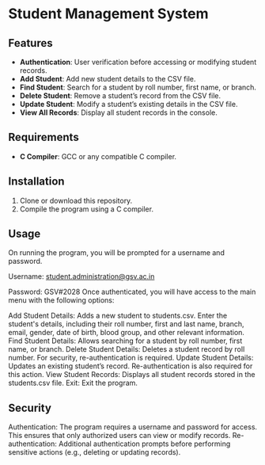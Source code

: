 # Student Management System

## Features

- **Authentication**: User verification before accessing or modifying student records.
- **Add Student**: Add new student details to the CSV file.
- **Find Student**: Search for a student by roll number, first name, or branch.
- **Delete Student**: Remove a student’s record from the CSV file.
- **Update Student**: Modify a student’s existing details in the CSV file.
- **View All Records**: Display all student records in the console.

## Requirements

- **C Compiler**: GCC or any compatible C compiler.

## Installation

1. Clone or download this repository.
2. Compile the program using a C compiler.

## Usage
On running the program, you will be prompted for a username and password.

Username: student.administration@gsv.ac.in

Password: GSV#2028
Once authenticated, you will have access to the main menu with the following options:

Add Student Details: Adds a new student to students.csv. Enter the student's details, including their roll number, first and last name, branch, email, gender, date of birth, blood group, and other relevant information.
Find Student Details: Allows searching for a student by roll number, first name, or branch.
Delete Student Details: Deletes a student record by roll number. For security, re-authentication is required.
Update Student Details: Updates an existing student’s record. Re-authentication is also required for this action.
View Student Records: Displays all student records stored in the students.csv file.
Exit: Exit the program.

## Security
Authentication: The program requires a username and password for access. This ensures that only authorized users can view or modify records.
Re-authentication: Additional authentication prompts before performing sensitive actions (e.g., deleting or updating records).
